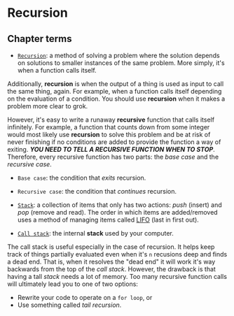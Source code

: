 # Recursion

## Chapter terms

* [`Recursion`](https://en.wikipedia.org/wiki/Recursion_(computer_science)): a method of solving a problem where the solution depends on solutions to smaller instances of the same problem. More simply, it's when a function calls itself.

Additionally, **recursion** is when the output of a thing is used as input to call the same thing, again. For example, when a function calls itself depending on the evaluation of a condition. You should use **recursion** when it makes a problem more clear to grok.

However, it's easy to write a runaway **recursive** function that calls itself infinitely. For example, a function that counts down from some integer would most likely use **recursion** to solve this problem and be at risk of never finishing if no conditions are added to provide the function a way of exiting. ***YOU NEED TO TELL A RECURSIVE FUNCTION WHEN TO STOP***. Therefore, every recursive function has two parts: the *base case* and the *recursive case*.

* `Base case`: the condition that *exits* recursion.

* `Recursive case`: the condition that *continues* recursion.

* [`Stack`](https://en.wikipedia.org/wiki/Stack_(abstract_data_type)): a collection of items that only has two actions: *push* (insert) and *pop* (remove and read). The order in which items are added/removed uses a method of managing items called [LIFO](https://en.wikipedia.org/wiki/FIFO_and_LIFO_accounting#LIFO) (last in first out).

* [`Call stack`](https://en.wikipedia.org/wiki/Call_stack): the internal **stack** used by your computer.

The call stack is useful especially in the case of recursion. It helps keep track of things partially evaluated even when it's `n` recusions deep and finds a dead end. That is, when it resolves the "dead end" it will work it's way backwards from the top of the *call stack*. However, the drawback is that having a tall *stack* needs a lot of memory. Too many recursive function calls will ultimately lead you to one of two options:

* Rewrite your code to operate on a `for loop`, or
* Use something called *tail recursion*.
